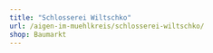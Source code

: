 ```yaml
---
title: "Schlosserei Wiltschko"
url: /aigen-im-muehlkreis/schlosserei-wiltschko/
shop: Baumarkt
---
```

